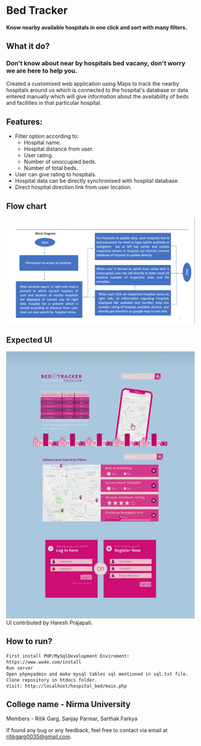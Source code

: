 # Bed Tracker
#### Know nearby available hospitals in one click and sort with many filters.
## What it do?
### Don't know about near by hospitals bed vacany, don't worry we are here to help you.
Created a customised web application using Maps to track the nearby hospitals around us which is connected to the hospital's database or data entered manually which will give information about the availability of beds and facilities in that particular hospital.
## Features:
* Filter option according to:
  * Hospital name.
  * Hospital distance from user.
  * User rating.
  * Number of unoccupied beds.
  * Number of total beds.
* User can give rating to hospitals.
* Hospital data can be directly synchronised with hospital database.
* Direct hospital direction link from user location.

## Flow chart
![Flow Chart](https://github.com/ritikgarg655/bed_track/blob/master/Screenshot%20from%202020-06-21%2015-54-16.png)
## Expected UI
![Front Page](Screenshot_20201031_132001.jpg) 
UI contributed by Haresh Prajapati.
## How to run?
    First install PHP/MySqlDevelopment Enviroment: https://www.wa4e.com/install
    Run server
    Open phpmyadmin and make mysql tables sql mentioned in sql.txt file.
    Clone repository in htdocs folder.
    Visit: http://localhost/hospital_bed/main.php
    
## College name -  Nirma University
Members - Ritik Garg, Sanjay Parmar, Sarthak Farkya

If found any bug or any feedback, feel free to contact via email at ritikgarg0035@gmail.com.


